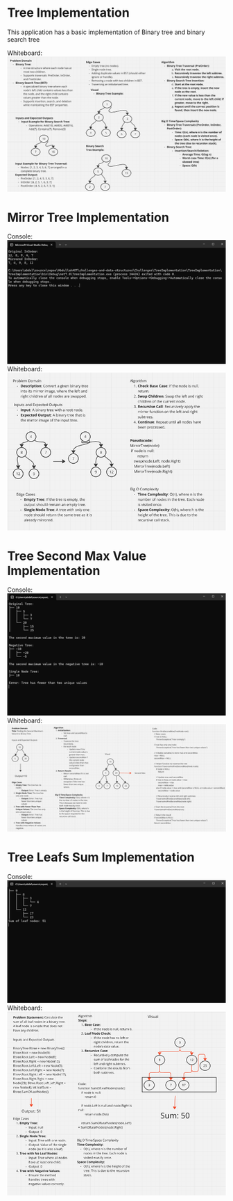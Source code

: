# Tree Implementation
This application has a basic implementation of Binary tree and binary search tree


Whiteboard:
![Whiteboard for TreeImplementation](Images/TreeImplementationWhiteboard.png)

# Mirror Tree Implementation

Console:
![Console for MirrorTreeImplementation](Images/MirrorTreeConsole.png)
Whiteboard:
![Whiteboard for MirrorTreeImplementation](Images/MirrorTree.png)

# Tree Second Max Value Implementation

Console:
![Console for Tree Second Max Value](Images/SecondMaxConsole.png)
Whiteboard:
![Whiteboard for Tree Second Max Value](Images/SecondMax.png)

# Tree Leafs Sum Implementation

Console:
![Console for Leafs Sum](Images/LeafSumConsole.png)
Whiteboard:
![Whiteboard for Leafs Sum](Images/LeafSum.png)